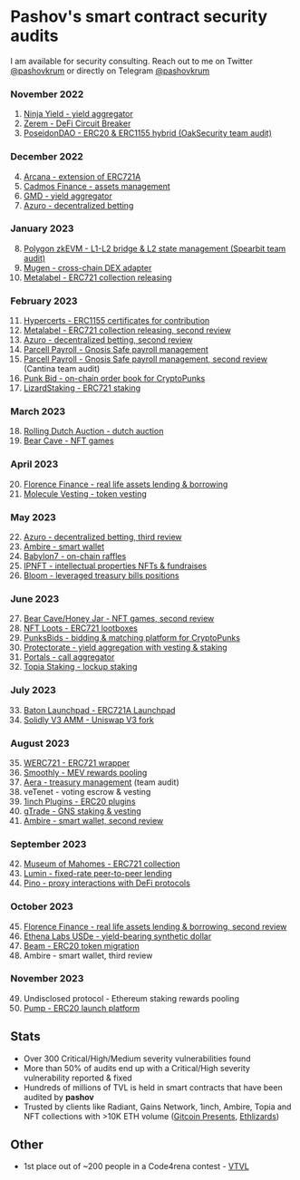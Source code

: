 # Pashov's smart contract security audits

I am available for security consulting. Reach out to me on Twitter [@pashovkrum](https://twitter.com/pashovkrum) or directly on Telegram [@pashovkrum](https://t.me/pashovkrum)

### November 2022

1. [Ninja Yield - yield aggregator](solo/NinjaYielder-security-review.md)
2. [Zerem - DeFi Circuit Breaker](solo/Zerem-security-review.md)
3. [PoseidonDAO - ERC20 & ERC1155 hybrid (OakSecurity team audit)](https://github.com/solidified-platform/audits/blob/master/Audit%20Report%20-%20Poseidon%20DAO%20%5B09.12.2022%5D.pdf)

### December 2022

4. [Arcana - extension of ERC721A](solo/Arcana-security-review.md)
5. [Cadmos Finance - assets management](solo/CadmosFinance-security-review.md)
6. [GMD - yield aggregator](solo/GMD-security-review.md)
7. [Azuro - decentralized betting](solo/Azuro-security-review.md)

### January 2023

8. [Polygon zkEVM - L1-L2 bridge & L2 state management (Spearbit team audit)](https://github.com/0xPolygonHermez/zkevm-contracts/blob/main/audits/zkEVM-bridge-Spearbit-27-March.pdf)
9. [Mugen - cross-chain DEX adapter](solo/Mugen-security-review.md)
10. [Metalabel - ERC721 collection releasing](solo/Metalabel-security-review.md)

### February 2023

11. [Hypercerts - ERC1155 certificates for contribution](solo/Hypercerts-security-review.md)
12. [Metalabel - ERC721 collection releasing, second review](solo/Metalabel-second-security-review.md)
13. [Azuro - decentralized betting, second review](solo/Azuro-second-security-review.md)
14. [Parcell Payroll - Gnosis Safe payroll management](solo/ParcelPayroll-security-review.md)
15. [Parcell Payroll - Gnosis Safe payroll management, second review](https://cantina.xyz/portfolio/cantina_parcel_feb2023.pdf) (Cantina team audit)
16. [Punk Bid - on-chain order book for CryptoPunks](solo/PunkBid-security-review.md)
17. [LizardStaking - ERC721 staking](solo/LizardStarking-security-review.md)

### March 2023

18. [Rolling Dutch Auction - dutch auction](solo/RollingDutchAuction-security-review.md)
19. [Bear Cave - NFT games](solo/BearCave-security-review.md)

### April 2023

20. [Florence Finance - real life assets lending & borrowing](solo/FlorenceFinance-security-review.md)
21. [Molecule Vesting - token vesting](solo/MoleculeVesting-security-review.md)

### May 2023

22. [Azuro - decentralized betting, third review](solo/Azuro-third-security-review.md)
23. [Ambire - smart wallet](solo/Ambire-security-review.md)
24. [Babylon7 - on-chain raffles](solo/Babylon7-security-review.md)
25. [IPNFT - intellectual properties NFTs & fundraises](solo/IPNFT-security-review.md)
26. [Bloom - leveraged treasury bills positions](solo/Bloom-security-review.md)

### June 2023

27. [Bear Cave/Honey Jar - NFT games, second review](solo/BearCave-second-security-review.md)
28. [NFT Loots - ERC721 lootboxes](solo/NFTLoots-security-review.md)
29. [PunksBids - bidding & matching platform for CryptoPunks](solo/PunksBids-security-review.md)
30. [Protectorate - yield aggregation with vesting & staking](solo/Protectorate-security-review.md)
31. [Portals - call aggregator](solo/Portals-security-review.md)
32. [Topia Staking - lockup staking](solo/TopiaStaking-security-review.md)

### July 2023

33. [Baton Launchpad - ERC721A Launchpad](solo/BatonLaunchpad-security-review.md)
34. [Solidly V3 AMM - Uniswap V3 fork](solo/SolidlyV3AMM-security-review.md)

### August 2023

35. [WERC721 - ERC721 wrapper](solo/WERC721-security-review.md)
36. [Smoothly - MEV rewards pooling](solo/Smoothly-security-review.md)
37. [Aera - treasury management](https://878631352-files.gitbook.io/~/files/v0/b/gitbook-x-prod.appspot.com/o/spaces%2FAXweUiymNuYupkbgnMkB%2Fuploads%2F2ITFsOQUi0TISRkodvTF%2FAera-Spearbit-Security-Review-Aug2023.pdf?alt=media&token=196c1e13-7494-4246-8d8c-15ffa4f50d10) (team audit)
38. veTenet - voting escrow & vesting
39. [1inch Plugins - ERC20 plugins](solo/1inchTokenPlugins-security-review.md)
40. [gTrade - GNS staking & vesting](solo/gTrade-security-review.md)
41. [Ambire - smart wallet, second review](solo/Ambire-second-security-review.md)

### September 2023

42. [Museum of Mahomes - ERC721 collection](solo/MuseumOfMahomes-security-review.md)
43. [Lumin - fixed-rate peer-to-peer lending](solo/Lumin-security-review.md)
44. [Pino - proxy interactions with DeFi protocols](solo/Pino-security-review.md)

### October 2023

45. [Florence Finance - real life assets lending & borrowing, second review](solo/FlorenceFinance-second-security-review.md)
46. [Ethena Labs USDe - yield-bearing synthetic dollar](solo/Ethena-security-review.md)
47. [Beam - ERC20 token migration](solo/Beam-security-review.md)
48. Ambire - smart wallet, third review

### November 2023

49. Undisclosed protocol - Ethereum staking rewards pooling
50. [Pump - ERC20 launch platform](solo/Pump-security-review.md)

## Stats

- Over 300 Critical/High/Medium severity vulnerabilities found
- More than 50% of audits end up with a Critical/High severity vulnerability reported & fixed
- Hundreds of millions of TVL is held in smart contracts that have been audited by **pashov**
- Trusted by clients like Radiant, Gains Network, 1inch, Ambire, Topia and NFT collections with >10K ETH volume ([Gitcoin Presents](https://opensea.io/collection/gitcoin-presents), [Ethlizards](https://opensea.io/collection/ethlizards/activity))

## Other

- 1st place out of ~200 people in a Code4rena contest - [VTVL](https://code4rena.com/contests/2022-09-vtvl-contest)
